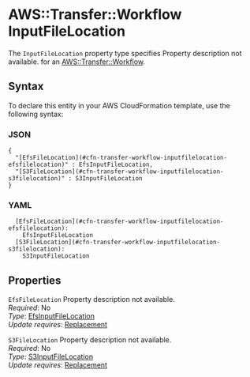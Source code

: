 # AWS::Transfer::Workflow InputFileLocation<a name="aws-properties-transfer-workflow-inputfilelocation"></a>

<a name="aws-properties-transfer-workflow-inputfilelocation-description"></a>The `InputFileLocation` property type specifies Property description not available\. for an [AWS::Transfer::Workflow](aws-resource-transfer-workflow.md)\.

## Syntax<a name="aws-properties-transfer-workflow-inputfilelocation-syntax"></a>

To declare this entity in your AWS CloudFormation template, use the following syntax:

### JSON<a name="aws-properties-transfer-workflow-inputfilelocation-syntax.json"></a>

```
{
  "[EfsFileLocation](#cfn-transfer-workflow-inputfilelocation-efsfilelocation)" : EfsInputFileLocation,
  "[S3FileLocation](#cfn-transfer-workflow-inputfilelocation-s3filelocation)" : S3InputFileLocation
}
```

### YAML<a name="aws-properties-transfer-workflow-inputfilelocation-syntax.yaml"></a>

```
  [EfsFileLocation](#cfn-transfer-workflow-inputfilelocation-efsfilelocation): 
    EfsInputFileLocation
  [S3FileLocation](#cfn-transfer-workflow-inputfilelocation-s3filelocation): 
    S3InputFileLocation
```

## Properties<a name="aws-properties-transfer-workflow-inputfilelocation-properties"></a>

`EfsFileLocation`  <a name="cfn-transfer-workflow-inputfilelocation-efsfilelocation"></a>
Property description not available\.  
*Required*: No  
*Type*: [EfsInputFileLocation](aws-properties-transfer-workflow-efsinputfilelocation.md)  
*Update requires*: [Replacement](https://docs.aws.amazon.com/AWSCloudFormation/latest/UserGuide/using-cfn-updating-stacks-update-behaviors.html#update-replacement)

`S3FileLocation`  <a name="cfn-transfer-workflow-inputfilelocation-s3filelocation"></a>
Property description not available\.  
*Required*: No  
*Type*: [S3InputFileLocation](aws-properties-transfer-workflow-s3inputfilelocation.md)  
*Update requires*: [Replacement](https://docs.aws.amazon.com/AWSCloudFormation/latest/UserGuide/using-cfn-updating-stacks-update-behaviors.html#update-replacement)